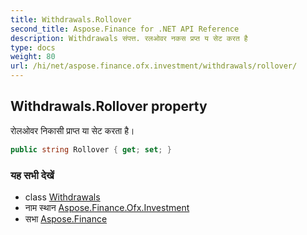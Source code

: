 ```yaml
---
title: Withdrawals.Rollover
second_title: Aspose.Finance for .NET API Reference
description: Withdrawals संपत्त. रलओवर नकस प्रप्त य सेट करत है
type: docs
weight: 80
url: /hi/net/aspose.finance.ofx.investment/withdrawals/rollover/
---
```

## Withdrawals.Rollover property

रोलओवर निकासी प्राप्त या सेट करता है।

```csharp
public string Rollover { get; set; }
```

### यह सभी देखें

* class [Withdrawals](../)
* नाम स्थान [Aspose.Finance.Ofx.Investment](../../withdrawals/)
* सभा [Aspose.Finance](../../../)


